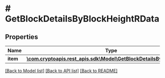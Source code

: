 # # GetBlockDetailsByBlockHeightRData

## Properties

Name | Type | Description | Notes
------------ | ------------- | ------------- | -------------
**item** | [**\com.cryptoapis.rest_apis.sdk\Model\GetBlockDetailsByBlockHeightRI**](GetBlockDetailsByBlockHeightRI.md) |  |

[[Back to Model list]](../../README.md#models) [[Back to API list]](../../README.md#endpoints) [[Back to README]](../../README.md)
